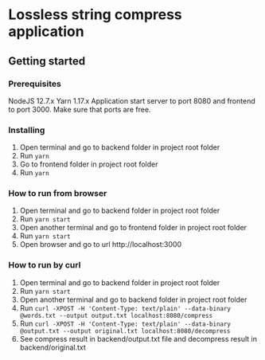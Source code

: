 # Lossless string compress application

## Getting started

### Prerequisites
NodeJS 12.7.x
Yarn 1.17.x
Application start server to port 8080 and frontend to port 3000. Make sure that ports are free.

### Installing
1. Open terminal and go to backend folder in project root folder
2. Run `yarn`
3. Go to frontend folder in project root folder
4. Run `yarn`

### How to run from browser

1. Open terminal and go to backend folder in project root folder
2. Run `yarn start`
3. Open another terminal and go to frontend folder in project root folder
4. Run `yarn start`
5. Open browser and go to url http://localhost:3000

### How to run by curl

1. Open terminal and go to backend folder in project root folder
2. Run `yarn start`
3. Open another terminal and go to backend folder in project root folder
4. Run `curl -XPOST -H 'Content-Type: text/plain' --data-binary @words.txt --output output.txt localhost:8080/compress`
5. Run `curl -XPOST -H 'Content-Type: text/plain' --data-binary @output.txt --output original.txt localhost:8080/decompress`
6. See compress result in backend/output.txt file and decompress result in backend/original.txt
  